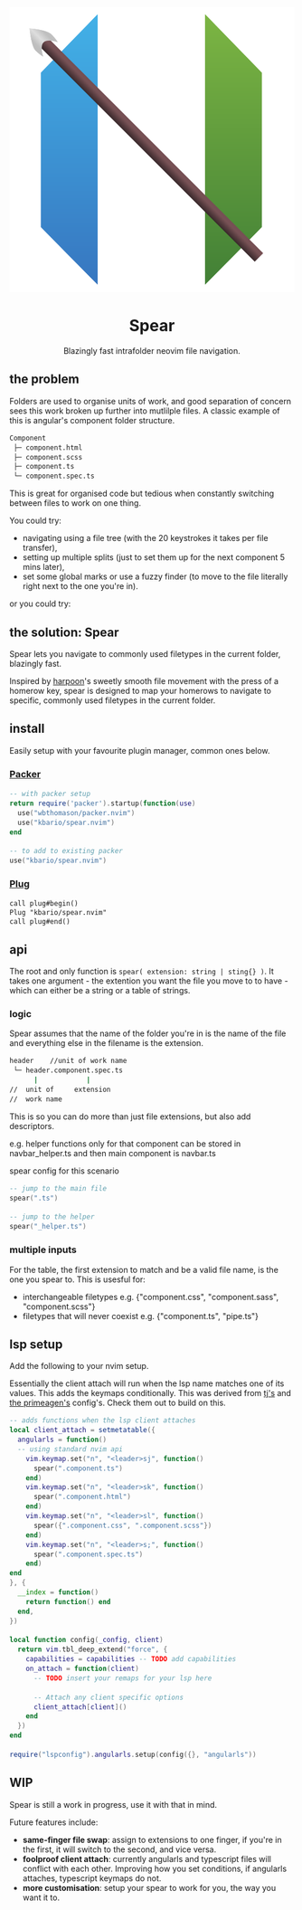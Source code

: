 <div style="text-align: center">

![logo](logo.svg)

</div>
<div style="text-align: center">

# Spear

Blazingly fast intrafolder neovim file navigation.

</div>

## the problem

Folders are used to organise units of work, and good separation of concern sees this work broken up further into mutlilple files.
A classic example of this is angular's component folder structure.

```bash
Component
 ├─ component.html
 ├─ component.scss
 ├─ component.ts
 └─ component.spec.ts
```

This is great for organised code but tedious when constantly switching between files to work on one thing.

You could try: 
 - navigating using a file tree (with the 20 keystrokes it takes per file transfer),
 - setting up multiple splits (just to set them up for the next component 5 mins later),
 - set some global marks or use a fuzzy finder (to move to the file literally right next to the one you're in).

or you could try:

## the solution: Spear

Spear lets you navigate to commonly used filetypes in the current folder, blazingly fast.

Inspired by [harpoon](https://github.com/ThePrimeagen/harpoon)'s sweetly smooth file movement with the press of a homerow key, 
spear is designed to map your homerows to navigate to specific, commonly used filetypes in the current folder.

## install

Easily setup with your favourite plugin manager, common ones below.

### [Packer](https://github.com/wbthomason/packer.nvim)
```lua 
-- with packer setup
return require('packer').startup(function(use)
  use("wbthomason/packer.nvim")
  use("kbario/spear.nvim")
end

-- to add to existing packer
use("kbario/spear.nvim")
```

### [Plug](https://github.com/junegunn/vim-plug)
```vimscript
call plug#begin()
Plug "kbario/spear.nvim"
call plug#end()
```

## api

The root and only function is `spear( extension: string | sting{} )`. It takes one argument - 
the extention you want the file you move to to have - which can either be a string
or a table of strings.

### logic

Spear assumes that the name of the folder you're in is the name of the file and 
everything else in the filename is the extension.

```bash
header    //unit of work name
 └─ header.component.spec.ts
      |            |
//  unit of     extension
//  work name
 ```

This is so you can do more than just file extensions, but also add descriptors.

e.g. helper functions only for that component can be stored in navbar_helper.ts
and then main component is navbar.ts

spear config for this scenario

```lua 
-- jump to the main file
spear(".ts")

-- jump to the helper
spear("_helper.ts")
```

### multiple inputs

For the table, the first extension to match and be a valid file name, is the one 
you spear to. This is usesful for:

 - interchangeable filetypes
 e.g. {"component.css", "component.sass", "component.scss"}
 - filetypes that will never coexist
 e.g. {"component.ts", "pipe.ts"}

## lsp setup

Add the following to your nvim setup.

Essentially the client attach will run when the lsp name matches one of its values. 
This adds the keymaps conditionally. This was derived from [tj's](https://github.com/tjdevries/config_manager/blob/master/xdg_config/nvim/lua/tj/lsp/init.lua) 
and [the primeagen's](https://github.com/ThePrimeagen/.dotfiles/blob/master/nvim/.config/nvim/after/plugin/lsp.lua) config's. Check them out to build on this.

``` lua
-- adds functions when the lsp client attaches
local client_attach = setmetatable({
  angularls = function()
  -- using standard nvim api
    vim.keymap.set("n", "<leader>sj", function()
      spear(".component.ts")
    end)
    vim.keymap.set("n", "<leader>sk", function()
      spear(".component.html")
    end)
    vim.keymap.set("n", "<leader>sl", function()
      spear({".component.css", ".component.scss"})
    end)
    vim.keymap.set("n", "<leader>s;", function()
      spear(".component.spec.ts")
    end)
end
}, {
  __index = function()
    return function() end
  end,
})

local function config(_config, client)
  return vim.tbl_deep_extend("force", {
    capabilities = capabilities -- TODO add capabilities
    on_attach = function(client)
      -- TODO insert your remaps for your lsp here

      -- Attach any client specific options
      client_attach[client]()
    end
  })
end

require("lspconfig").angularls.setup(config({}, "angularls"))
```

## WIP

Spear is still a work in progress, use it with that in mind.

Future features include:

- **same-finger file swap**: assign to extensions to one finger, if you're in the first,
it will switch to the second, and vice versa.
- **foolproof client attach**: currently angularls and typescript files will conflict with each other.
Improving how you set conditions, if angularls attaches, typescript keymaps do not.
- **more customisation**: setup your spear to work for you, the way you want it to.


